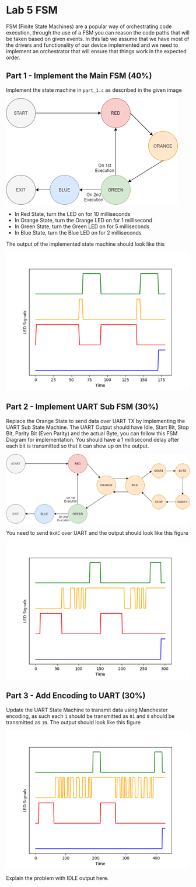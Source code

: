 # Lab 5 FSM
FSM (Finite State Machines) are a popular way of orchestrating code execution, through the use of a FSM you can reason the code paths that will be taken based on given events. In this lab we assume that we have most of the drivers and functionality of our device implemented and we need to implement an orchestrator that will ensure that things work in the expected order.

## Part 1 - Implement the Main FSM (40%)
Implement the state machine in `part_1.c` as described in the given image

![FSM 1](FSM1.png)

* In Red State, turn the LED on for 10 milliseconds
* In Orange State, turn the Orange LED on for 1 millisecond
* In Green State, turn the Green LED on for 5 milliseconds
* In Blue State, turn the Blue LED on for 2 milliseconds

The output of the implemented state machine should look like this

![Part 1 Expectation](expected_part1.png)


## Part 2 - Implement UART Sub FSM (30%)
Replace the Orange State to send data over UART TX by implementing the UART Sub State Machine. The UART Output should have Idle, Start Bit, Stop Bit, Parity Bit (Even Parity) and the actual Byte, you can follow this FSM Diagram for implementation. You should have a 1 millisecond delay after each bit is transmitted so that it can show up on the output.

![FSM 2](FSM2.png)

You need to send `0xAC` over UART and the output should look like this figure

![Part 2 Expectation](expected_part2.png)


## Part 3 - Add Encoding to UART (30%)
Update the UART State Machine to transmit data using Manchester encoding, as such each `1` should be transmitted as `01` and `0` should be transmitted as `10`. The output should look like this figure

![Part 3 Expectation](expected_part3.png)

Explain the problem with IDLE output here.